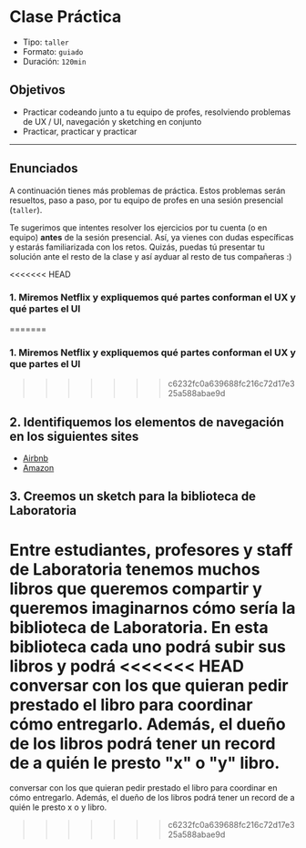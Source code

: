 # Clase Práctica

- Tipo: `taller`
- Formato: `guiado`
- Duración: `120min`

## Objetivos

- Practicar codeando junto a tu equipo de profes, resolviendo problemas de UX /
  UI, navegación y sketching en conjunto
- Practicar, practicar y practicar

***

## Enunciados

A continuación tienes más problemas de práctica. Estos problemas serán resueltos,
paso a paso, por tu equipo de profes en una sesión presencial (`taller`).

Te sugerimos que intentes resolver los ejercicios por tu cuenta (o en equipo)
**antes** de la sesión presencial. Así, ya vienes con dudas específicas y
estarás familiarizada con los retos. Quizás, puedas tú presentar tu solución
ante el resto de la clase y así ayduar al resto de tus compañeras :)

<<<<<<< HEAD
### 1. Miremos Netflix y expliquemos qué partes conforman el UX y qué partes el UI
=======
### 1. Miremos Netflix y expliquemos qué partes conforman el UX y que partes el UI
>>>>>>> c6232fc0a639688fc216c72d17e325a588abae9d

<!--

En este ejercicio reforzaremos los conceptos de la clase en que hablamos de
las diferencias entre UX y UI. La idea es generar la discusión en base a una
plataforma que las chicas conozcan: Netflix. En Netflix encontramos muchas
aspectos que mejoran la experiencia de usuario sin tener que ser necesariamente
elementos del UI. Podemos empezar preguntándole a las estudiantes "qué elementos
de Netflix creen que son parte del UX y qué elementos el UI"

Elementos UX:

- Poner pausa y seguir en cualquier dispositivo.
- Que pueda tener 5 tipos de usuarios
- Que pueda buscar rápidamente la serie que quiero
- Que me sugiera series/películas basadas en mi historial
- Que la calidad del video cambie automáticamente dependiendo de la velocidad de
  conexión

Elementos UI:

- Diseño de los botones
- Los colores de la marca (negro y rojo)
- Diseño de los menús
- Barra de reproducción con botones para subtítulos, episodios, volumen
 - La forma, tamaño y colores de los covers de las series y películas
- La barra de avance en el consumo del contenido de una serie / película

-->

## 2. Identifiquemos los elementos de navegación en los siguientes sites

- [Airbnb](http://airbnb.com)
- [Amazon](http://amazon.com/)

<!--

Existen muchos elementos de navegación en estos sites. La idea es darles a las
estudiantes un rato para que ellas visiten los sites y vayan identificando los
elementos.

En este link están los elementos principales que identificamos. Sin embargo, se
valora mucho la discusión y propuesta de las chicas.

-->

## 3. Creemos un sketch para la biblioteca de Laboratoria

Entre estudiantes, profesores y staff de Laboratoria tenemos muchos libros que
queremos compartir y queremos imaginarnos cómo sería la biblioteca de
Laboratoria. En esta biblioteca cada uno podrá subir sus libros y podrá
<<<<<<< HEAD
conversar con los que quieran pedir prestado el libro para coordinar cómo
entregarlo. Además, el dueño de los libros podrá tener un record de a quién le
presto "x" o "y" libro.
=======
conversar con los que quieran pedir prestado el libro para coordinar en cómo
entregarlo. Además, el dueño de los libros podrá tener un record de a quién le
presto x o y libro.
>>>>>>> c6232fc0a639688fc216c72d17e325a588abae9d

<!--

La idea de este ejercicio es practicar entre todos el sketching de productos. No
hay una solución perfecta, lo que buscamos es generar ideas bajo una premisa y
buscar que vayan practicando el sketching, sin dejar de lado los conceptos ya
aprendidos como navegación.

-->
